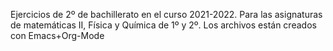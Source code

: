 Ejercicios de 2º de bachillerato en el curso 2021-2022.
Para las asignaturas de matemáticas II, Física y Química de 1º y 2º.
Los archivos están creados con Emacs+Org-Mode
